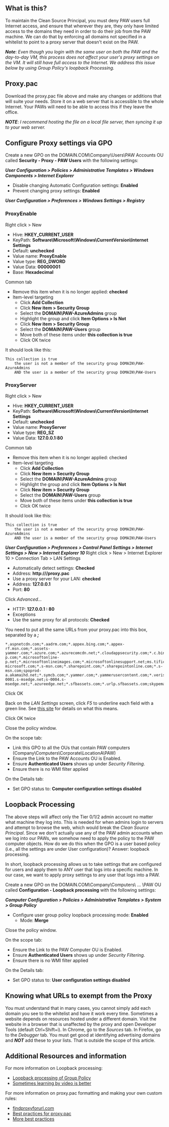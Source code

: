 ## What is this?
To maintain the Clean Source Principal, you must deny PAW users full Internet access, and ensure that wherever they are, they only have limited access to the domains they need in order to do their job from the PAW machine.  We can do that by enforcing all domains not specified in a whitelist to point to a proxy server that doesn't exist on the PAW.

***Note***: *Even though you login with the same user on both the PAW and the day-to-day VM, this process does not affect your user's proxy settings on the VM.  It will still have full access to the Internet.  We address this issue below by using Group Policy's loopback Processing.*

## Proxy.pac
Download the proxy.pac file above and make any changes or additions that will suite your needs.  Store it on a web server that is accessible to the whole Internet.  Your PAWs will need to be able to access this if they leave the office.

***NOTE***: *I recommend hosting the file on a local file server, then syncing it up to your web server.*

## Configure Proxy settings via GPO

Create a new GPO on the DOMAIN.COM\Company\Users\PAW Accounts OU called **Security - Proxy - PAW Users** with the following settings:

***User Configuration > Policies > Administrative Templates > Windows Components > Internet Explorer***
* Disable changing Automatic Configuration settings: **Enabled**
* Prevent changing proxy settings: **Enabled**

***User Configuration > Preferences > Windows Settings > Registry***

### ProxyEnable
Right click > New
* Hive: **HKEY_CURRENT_USER**
* KeyPath: **Software\Microsoft\Windows\CurrentVersion\Internet Settings**
* Default: **unchecked**
* Value name: **ProxyEnable**
* Value type: **REG_DWORD**
* Value Data: **00000001**
* Base: **Hexadecimal**

Common tab
* Remove this item when it is no longer applied: **checked**
* Item-level targeting
	* Click **Add Collection**
	* Click **New item > Security Group**
	* Select the **DOMAIN\PAW-AzureAdmins** group
	* Highlight the group and click **Item Options > Is Not**
	* Click **New item > Security Group**
	* Select the **DOMAIN\PAW-Users** group
	* Move both of these items under **this collection is true**
	* Click OK twice

It should look like this:
```
This collection is true
	the user is not a member of the security group DOMAIN\PAW-AzureAdmins
	AND the user is a member of the security group DOMAIN\PAW-Users
```

### ProxyServer
Right click > New
* Hive: **HKEY_CURRENT_USER**
* KeyPath: **Software\Microsoft\Windows\CurrentVersion\Internet Settings**
* Default: **unchecked**
* Value name: **ProxyServer**
* Value type: **REG_SZ**
* Value Data: **127.0.0.1:80**

Common tab
* Remove this item when it is no longer applied: checked
* Item-level targeting
	* Click **Add Collection**
	* Click **New item > Security Group**
	* Select the **DOMAIN\PAW-AzureAdmins** group
	* Highlight the group and click **Item Options > Is Not**
	* Click **New item > Security Group**
	* Select the **DOMAIN\PAW-Users** group
	* Move both of these items under **this collection is true**
	* Click OK twice

It should look like this:
```
This collection is true
	the user is not a member of the security group DOMAIN\PAW-AzureAdmins
	AND the user is a member of the security group DOMAIN\PAW-Users
```

***User Configuration > Preferences > Control Panel Settings > Internet Settings > New > Internet Explorer 10***
Right click > New > Internet Explorer 10 > Connection Tab > LAN Settings
* Automatically detect settings: **Checked**
* Address: **http://<your url>/proxy.pac**
* Use a proxy server for your LAN: **checked**
* Address: **127.0.0.1**
* Port: **80**

Click *Advanced...*
* HTTP: **127.0.0.1 : 80**
* Exceptions
* Use the same proxy for all protocols: **Checked**

You need to put all the same URLs from your proxy.pac into this box, separated by a ***;***

```
*.aspnetcdn.com;*.aadrm.com;*.appex.bing.com;*.appex-rf.msn.com;*.assets-yammer.com;*.azure.com;*.azurecomcdn.net;*.cloudappsecurity.com;*.c.bing.com;*.gfx.ms;*.live.com;*.live.net;*.lync.com;maodatafeedsservice.cloudapp.net;*.microsoft.com;*.microsoftonline.com;*.microsoftonline-p.com;*.microsoftonline-p.net;*.microsoftonlineimages.com;*.microsoftonlinesupport.net;ms.tific.com;*.msecnd.net;*.msedge.net;*.msft.net;*.msocdn.com;*.onenote.com;*.outlook.com;*.office365.com;*.office.com;*.office.net;*.onmicrosoft.com;partnerservices.getmicrosoftkey.com;*.passport.net;*.phonefactor.net;*.s-microsoft.com;*.s-msn.com;*.sharepoint.com;*.sharepointonline.com;*.s-msn.com;spoprod-a.akamaihd.net;*.symcb.com;*.yammer.com;*.yammerusercontent.com;*.verisign.com;*.windows.com;*.windows.net;*.windowsazure.com;*.windowsupdate.com;*.upwell.com;*.alliancehealth.com;*.ingrammed.com;ingrammedical.com;*.lync.com;*.cqd.lync.com;*.infra.lync.com;*.online.lync.com;*.resources.lync.com;*.config.skype.com;*.skypeforbusiness.com;*.pipe.aria.microsoft.com;config.edge.skype.com;pipe.skype.com;s-0001.s-msedge.net;s-0004.s-msedge.net;*.azureedge.net;*.sfbassets.com;*.urlp.sfbassets.com;skypemaprdsitus.trafficmanager.net;quicktips.skypeforbusiness.com;swx.cdn.skype.com;*.api.skype.com;*.users.storage.live.com;skypegraph.skype.com;*.broadcast.skype.com;broadcast.skype.com;browser.pipe.aria.microsoft.com;aka.ms;amp.azure.net;*.keydelivery.mediaservices.windows.net;*.msecnd.net;*.streaming.mediaservices.windows.net;ajax.aspnetcdn.com;mlccdn.blob.core.windows.net;crl.godaddy.com
```

Click OK

Back on the *LAN Settings* screen, click *F5* to underline each field with a green line.  See [this site](https://blogs.technet.microsoft.com/grouppolicy/2008/10/13/red-green-gp-preferences-doesnt-work-even-though-the-policy-applied-and-after-gpupdate-force/) for details on what this means.

Click OK twice

Close the policy window.

On the scope tab:
* Link this GPO to all the OUs that contain PAW computers (Company\Computers\Corporate\LocationA\PAW)
* Ensure the Link to the PAW Accounts OU is Enabled.
* Ensure **Authenticated Users** shows up under *Security Filtering*.
* Ensure there is no WMI filter applied

On the Details tab:
* Set GPO status to: **Computer configuration settings disabled**

## Loopback Processing

The above steps will affect only the Tier 0/1/2 admin account no matter what machine they log into.  This is needed for when admins login to servers and attempt to browse the web, which would break the *Clean Source Principal*.  Since we don't actually use any of the PAW admin accounts when we log into our PAWs, we somehow need to apply the policy to the PAW computer objects.  How do we do this when the GPO is a user based policy (i.e., all the settings are under User configuration)?  Answer: loopback processing.

In short, loopback processing allows us to take settings that are configured for users and apply them to ANY user that logs into a specific machine.  In our case, we want to apply proxy settings to any user that logs into a PAW.

Create a new GPO on the DOMAIN.COM\Company\Computers\ ... \PAW OU called **Configuration - Loopback processing** with the following settings:

***Computer Configuration > Policies > Administrative Templates > System > Group Policy***
* Configure user group policy loopback processing mode: **Enabled**
	* Mode: **Merge**

Close the policy window.

On the scope tab:
* Ensure the Link to the PAW Computer OU is Enabled.
* Ensure **Authenticated Users** shows up under *Security Filtering*.
* Ensure there is no WMI filter applied

On the Details tab:
* Set GPO status to: **User configuration settings disabled**

## Knowing what URLs to exempt from the Proxy
You must understand that in many cases, you cannot simply add each domain you see to the whitelist and have it work every time.  Sometimes a website depends on resources hosted under a different domain.  Visit the website in a browser that is unaffected by the proxy and open Developer Tools (default Ctrl+Shift+i).  In Chrome, go to the *Sources* tab.  In Firefox, go to the *Debugger* tab.   You must get good at identifying advertising domains and ***NOT*** add these to your lists.  That is outside the scope of this article.  

## Additional Resources and information
For more information on Loopback processing:
* [Loopback processing of Group Policy](https://support.microsoft.com/en-us/help/231287/loopback-processing-of-group-policy)
* [Sometimes learning by video is better](https://www.youtube.com/watch?v=2bZGMtOCXN0)

For more information on proxy.pac formatting and making your own custom rules:
* [findproxyforurl.com](http://findproxyforurl.com/example-pac-file/)
* [Best practices for proxy.pac](https://www.websense.com/content/support/library/web/v76/pac_file_best_practices/PAC_best_pract.aspx)
* [More best practices](https://www.websense.com/content/support/library/web/v76/pac_file_best_practices/pac_file_best_practices.pdf)